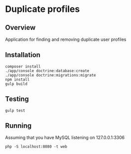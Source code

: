 # Duplicate profiles

## Overview

Application for finding and removing duplicate user profiles

## Installation

```
composer install
./app/console doctrine:database:create
./app/console doctrine:migrations:migrate
npm install
gulp build
```

## Testing

```
gulp test
```

## Running

Assuming that you have MySQL listening on 127.0.0.1:3306
```
php -S localhost:8080 -t web
```
